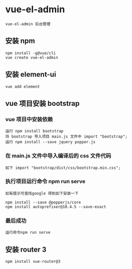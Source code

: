 # vue-el-admin

    vue-el-admin 后台管理

## 安装 npm

    npm install -g@vue/cli
    vue create vue-el-admin

## 安装 element-ui

    vue add element

## vue 项目安装 bootstrap

### vue 项目中安装依赖

    运行 npm install bootstrap
    将 bootstrap 导入项目 main.js 文件中 import "bootstrap";
    运行 npm install --save jquery popper.js

### 在 main.js 文件中导入编译后的 css 文件代码

    如下 import "bootstrap/dist/css/bootstrap.min.css";

### 执行项目运行命令 npm run serve

    如有提示可查找google 得到如下安装一下

    npm install --save @popperjs/core
    npm install autoprefixer@10.4.5 --save-exact

### 最后成功

    运行命令npm run serve

## 安装 router 3

    npm install vue-router@3

